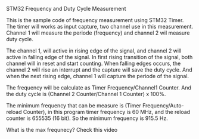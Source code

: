 STM32 Frequency and Duty Cycle Measurement


This is the sample code of frequency measurement using STM32 Timer.
The timer will works as input capture, two channel use in this measurement.
Channel 1 will measure the periode (frequency) and channel 2 wil measure duty cycle.

The channel 1, will active in rising edge of the signal, and channel 2 will active in falling edge of the signal.
In first rising transition of the signal, both channel will in reset and start counting.
When falling edges occurs, the channel 2 will rise an interrupt and the capture will save the duty cycle.
And when the next rising edge, channel 1 will capture the periode of the signal.

The frequency will be calculate as Timer Frequency/Channel1 Counter.
And the duty cycle is (Channel 2 Counter/Channel 1 Counter) x 100%.

The minimum frequency that can be measure is (Timer Frequency/Auto-reload Counter), in this program timer frequency is 60 MHz, and the reload counter is 655535 (16 bit).
So the minimum frequency is 915.5 Hz.

What is the max frequnecy?
Check this video

